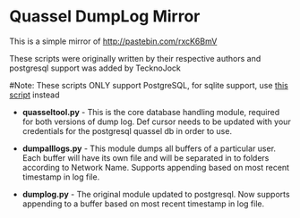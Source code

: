 ﻿# Quassel DumpLog Mirror

This is a simple mirror of http://pastebin.com/rxcK6BmV

These scripts were originally written by their respective authors and postgresql support was added by TecknoJock

#Note: These scripts ONLY support PostgreSQL, for sqlite support, use [this script](http://bugs.quassel-irc.org/projects/quassel-irc/wiki/Quassel_Logging#dumplog) instead

* **quasseltool.py** - This is the core database handling module, required for both versions of dump log.
Def cursor needs to be updated with your credentials for the postgresql quassel db in order to use.

* **dumpalllogs.py** - This module dumps all buffers of a particular user. Each buffer will have its own file and will be separated in to folders according to Network Name. Supports appending based on most recent timestamp in log file.

* **dumplog.py** - The original module updated to postgresql. Now supports appending to a buffer based on most recent timestamp in log file.
